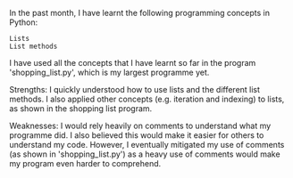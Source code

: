 In the past month, I have learnt the following programming concepts in Python:

    Lists
    List methods

I have used all the concepts that I have learnt so far in the program 'shopping_list.py', which is my largest programme yet.

Strengths: I quickly understood how to use lists and the different list methods. I also applied other concepts (e.g. iteration and indexing) to lists, as shown in the shopping list program.

Weaknesses: I would rely heavily on comments to understand what my programme did. I also believed this would make it easier for others to understand my code. However, I eventually mitigated my use of comments (as shown in 'shopping_list.py') as a heavy use of comments would make my program even harder to comprehend.
